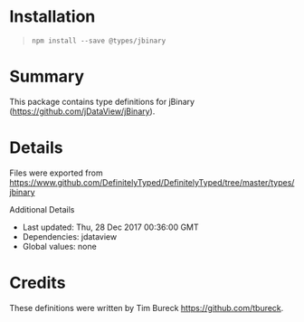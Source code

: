 # Installation
> `npm install --save @types/jbinary`

# Summary
This package contains type definitions for jBinary (https://github.com/jDataView/jBinary).

# Details
Files were exported from https://www.github.com/DefinitelyTyped/DefinitelyTyped/tree/master/types/jbinary

Additional Details
 * Last updated: Thu, 28 Dec 2017 00:36:00 GMT
 * Dependencies: jdataview
 * Global values: none

# Credits
These definitions were written by Tim Bureck <https://github.com/tbureck>.

